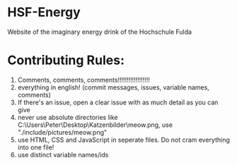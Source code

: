 # HSF-Energy
Website of the imaginary energy drink of the Hochschule Fulda

# Contributing Rules:
1. Comments, comments, comments!!!!!!!!!!!!!!!!!!
2. everything in english! (commit messages, issues, variable names, comments)
3. If there's an issue, open a clear issue with as much detail as you can give
4. never use absolute directories like C:\Users\Peter\Desktop\Katzenbilder\meow.png, use "./include/pictures/meow.png"
5. use HTML, CSS and JavaScript in seperate files. Do not cram everything into one file!
6. use distinct variable names/ids
